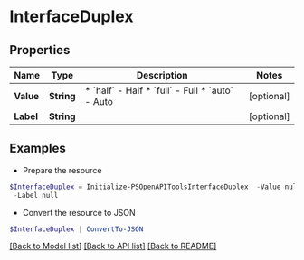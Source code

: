 # InterfaceDuplex
## Properties

Name | Type | Description | Notes
------------ | ------------- | ------------- | -------------
**Value** | **String** | * &#x60;half&#x60; - Half * &#x60;full&#x60; - Full * &#x60;auto&#x60; - Auto | [optional] 
**Label** | **String** |  | [optional] 

## Examples

- Prepare the resource
```powershell
$InterfaceDuplex = Initialize-PSOpenAPIToolsInterfaceDuplex  -Value null `
 -Label null
```

- Convert the resource to JSON
```powershell
$InterfaceDuplex | ConvertTo-JSON
```

[[Back to Model list]](../README.md#documentation-for-models) [[Back to API list]](../README.md#documentation-for-api-endpoints) [[Back to README]](../README.md)

